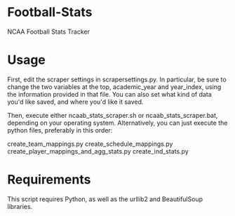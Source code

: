 # Football-Stats
NCAA Football Stats Tracker

# Usage

First, edit the scraper settings in scrapersettings.py. In particular, be sure to change the two variables at the top, academic_year and year_index, using the information provided in that file. You can also set what kind of data you'd like saved, and where you'd like it saved.

Then, execute either ncaab_stats_scraper.sh or ncaab_stats_scraper.bat, depending on your operating system. Alternatively, you can just execute the python files, preferably in this order:

create_team_mappings.py
create_schedule_mappings.py
create_player_mappings_and_agg_stats.py
create_ind_stats.py

# Requirements

This script requires Python, as well as the urllib2 and BeautifulSoup libraries.


